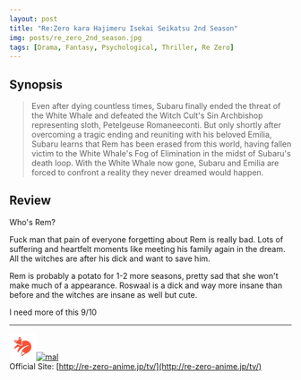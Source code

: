 ```yaml
---
layout: post
title: "Re:Zero kara Hajimeru Isekai Seikatsu 2nd Season"
img: posts/re_zero_2nd_season.jpg 
tags: [Drama, Fantasy, Psychological, Thriller, Re Zero]
---
```


## Synopsis
>Even after dying countless times, Subaru finally ended the threat of the White Whale and defeated the Witch Cult's Sin Archbishop representing sloth, Petelgeuse Romaneeconti. But only shortly after overcoming a tragic ending and reuniting with his beloved Emilia, Subaru learns that Rem has been erased from this world, having fallen victim to the White Whale's Fog of Elimination in the midst of Subaru's death loop. With the White Whale now gone, Subaru and Emilia are forced to confront a reality they never dreamed would happen.

## Review
Who's Rem?

Fuck man that pain of everyone forgetting about Rem is really bad. Lots of suffering and heartfelt moments like meeting his family again in the dream. All the witches are after his dick and want to save him.

Rem is probably a potato for 1-2 more seasons, pretty sad that she won't make much of a appearance. Roswaal is a dick and way more insane than before and the witches are insane as well but cute.
   
I need more of this 9/10

---

[![kitsu](..\assets\img\kitsu.png)](https://kitsu.io/anime/re-zero-kara-hajimeru-isekai-seikatsu-2)[![mal](..\assets\img\mal.ico)](https://myanimelist.net/anime/39587/Re_Zero_kara_Hajimeru_Isekai_Seikatsu_2nd_Season)  
Official Site: [http://re-zero-anime.jp/tv/](http://re-zero-anime.jp/tv/)